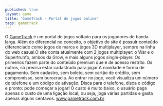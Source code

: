 ```yaml
---
published: true
layout: game
title: 'GameTrack - Portal de jogos online'
tags: gametrack
---
```

O <a href="http://www.gametrack.com.br">GameTrack</a>
 é um portal de jogos voltado para os jogadores de banda larga. Além do diferencial no conceito, o objetivo do site é possuir conteúdo diferenciado como jogos de marca e jogos 3D multiplayer, sempre na linha do web casual.O site conta atualmente com 2 jogos multiplayer: o War e o Supertrunfo, ambos da Grow, e mais alguns jogos single-player. Os primeiros fazem parte do conteúdo premium que é de acesso restrito. Os outros, só precisa estar cadastrado para jogar.A novidade é forma de pagamento. Sem cadastro, sem boleto, sem cartão de crédito, sem compromisso, sem burocracia. Ao entrar no jogo, você visualiza um número de telefone e um código de ativação. Disca para o telefone, disca o código e pronto: pode começar a jogar! O custo é muito baixo, o usuário paga apenas o custo de uma ligação local, ou seja, joga várias partidas e gasta apenas alguns centavos. <a href="http://www.gametrack.com.br">www.gametrack.com.br</a>



